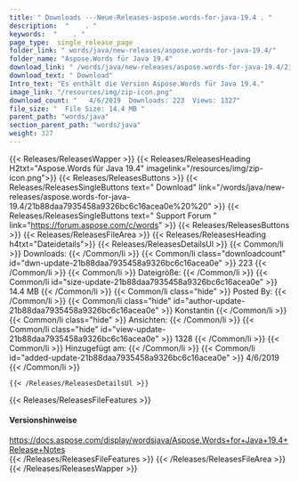 ```yaml
---
title: " Downloads ---Neue-Releases-aspose.words-for-java-19.4 . "
description:  "    . " 
keywords:  "    . " 
page_type:  single_release_page
folder_link: " words/java/new-releases/aspose.words-for-java-19.4/"
folder_name: "Aspose.Words für Java 19.4"
download_link: " /words/java/new-releases/aspose.words-for-java-19.4/21b88daa7935458a9326bc6c16acea0e"
download_text: " Download"
Intro_text: "Es enthält die Version Aspose.Words für Java 19.4."
image_link: "/resources/img/zip-icon.png"
download_count: "   4/6/2019  Downloads: 223  Views: 1327"
file_size: "  File Size: 14.4 MB "
parent_path: "words/java"
section_parent_path: "words/java"
weight: 327
---
```


{{< Releases/ReleasesWapper >}}
  {{< Releases/ReleasesHeading H2txt="Aspose.Words für Java 19.4" imagelink="/resources/img/zip-icon.png">}}
  {{< Releases/ReleasesButtons >}}
    {{< Releases/ReleasesSingleButtons text=" Download" link="/words/java/new-releases/aspose.words-for-java-19.4/21b88daa7935458a9326bc6c16acea0e%20%20" >}}
    {{< Releases/ReleasesSingleButtons text=" Support Forum " link="https://forum.aspose.com/c/words" >}}
  {{< Releases/ReleasesButtons >}}
  {{< Releases/ReleasesFileArea >}}
    {{< Releases/ReleasesHeading h4txt="Dateidetails">}}
    {{< Releases/ReleasesDetailsUl >}}
            {{< Common/li >}} Downloads: {{< /Common/li >}}
      {{< Common/li class="downloadcount" id="dwn-update-21b88daa7935458a9326bc6c16acea0e" >}} 223 {{< /Common/li >}}
      {{< Common/li >}} Dateigröße: {{< /Common/li >}}
      {{< Common/li id="size-update-21b88daa7935458a9326bc6c16acea0e" >}} 14.4 MB {{< /Common/li >}} 
      {{< Common/li  class="hide" >}} Posted By: {{< /Common/li >}} 
      {{< Common/li class="hide" id="author-update-21b88daa7935458a9326bc6c16acea0e" >}} Konstantin {{< /Common/li >}}
      {{< Common/li class="hide" >}} Ansichten: {{< /Common/li >}}
      {{< Common/li class="hide" id="view-update-21b88daa7935458a9326bc6c16acea0e" >}} 1328 {{< /Common/li >}}
      {{< Common/li >}} Hinzugefügt am: {{< /Common/li >}}
      {{< Common/li id="added-update-21b88daa7935458a9326bc6c16acea0e" >}} 4/6/2019 {{< /Common/li >}} 

    {{< /Releases/ReleasesDetailsUl >}}

  {{< Releases/ReleasesFileFeatures >}}
      <h4>Versionshinweise</h4><div> <a href="https://docs.aspose.com/display/wordsjava/Aspose.Words+for+Java+19.4+Release+Notes">https://docs.aspose.com/display/wordsjava/Aspose.Words+for+Java+19.4+Release+Notes</a></div>
  {{< /Releases/ReleasesFileFeatures >}}
 {{< /Releases/ReleasesFileArea >}}
{{< /Releases/ReleasesWapper >}}



